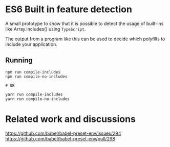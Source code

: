 

# ES6 Built in feature detection

A small prototype to show that it is possible to detect the usage of built-ins like Array.includes() using `TypeScript`.

The output from a program like this can be used to decide which polyfills to include your application.

## Running

```
npm run compile-includes
npm run compile-no-includes

# OR

yarn run compile-includes
yarn run compile-no-includes
```



# Related work and discussions
https://github.com/babel/babel-preset-env/issues/294
https://github.com/babel/babel-preset-env/pull/298